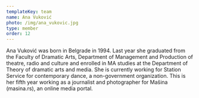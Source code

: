 ```yaml
---
templateKey: team
name: Ana Vuković
photo: /img/ana_vukovic.jpg
type: member
order: 12
---
```

Ana Vuković was born in Belgrade in 1994. Last year she graduated from the Faculty of Dramatic Arts, Department of Management and Production of theatre, radio and culture and enrolled in MA studies at the Department of Theory of dramatic arts and media. She is currently working for Station Service for contemporary dance, a non-government organization. This is her fifth year working as a journalist and photographer for Mašina (masina.rs), an online media portal.
